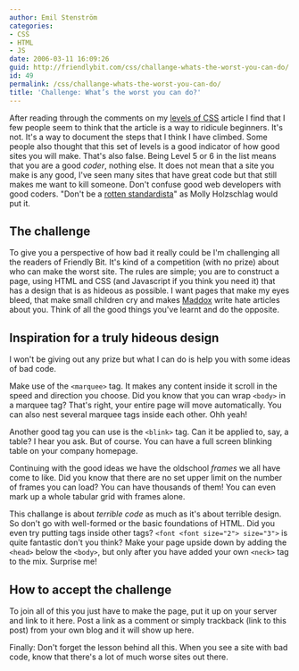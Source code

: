 ```yaml
---
author: Emil Stenström
categories:
- CSS
- HTML
- JS
date: 2006-03-11 16:09:26
guid: http://friendlybit.com/css/challange-whats-the-worst-you-can-do/
id: 49
permalink: /css/challange-whats-the-worst-you-can-do/
title: 'Challenge: What’s the worst you can do?'
---
```


After reading through the comments on my [levels of CSS](/css/levels-of-css-knowledge/) article I find that I few people seem to think that the article is a way to ridicule beginners. It's not. It's a way to document the steps that I think I have climbed. Some people also thought that this set of levels is a good indicator of how good sites you will make. That's also false. Being Level 5 or 6 in the list means that you are a good _coder_, nothing else. It does not mean that a site you make is any good, I've seen many sites that have great code but that still makes me want to kill someone. Don't confuse good web developers with good coders. "Don't be a [rotten standardista](http://www.molly.com/2006/02/23/how-to-sniff-out-a-rotten-standardista/)" as Molly Holzschlag would put it.

## The challenge

To give you a perspective of how bad it really could be I'm challenging all the readers of Friendly Bit. It's kind of a competition (with no prize) about who can make the worst site. The rules are simple; you are to construct a page, using HTML and CSS (and Javascript if you think you need it) that has a design that is as hideous as possible. I want pages that make my eyes bleed, that make small children cry and makes [Maddox](http://maddox.xmission.com/) write hate articles about you. Think of all the good things you've learnt and do the opposite.

## Inspiration for a truly hideous design

I won't be giving out any prize but what I can do is help you with some ideas of bad code.

Make use of the `<marquee>` tag. It makes any content inside it scroll in the speed and direction you choose. Did you know that you can wrap `<body>` in a marquee tag? That's right, your entire page will move automatically. You can also nest several marquee tags inside each other. Ohh yeah!

Another good tag you can use is the `<blink>` tag. Can it be applied to, say, a table? I hear you ask. But of course. You can have a full screen blinking table on your company homepage.

Continuing with the good ideas we have the oldschool _frames_ we all have come to like. Did you know that there are no set upper limit on the number of frames you can load? You can have thousands of them! You can even mark up a whole tabular grid with frames alone.

This challange is about _terrible code_ as much as it's about terrible design. So don't go with well-formed or the basic foundations of HTML. Did you even try putting tags inside other tags? `<font <font size="2"> size="3">` is quite fantastic don't you think? Make your page upside down by adding the `<head>` below the `<body>`, but only after you have added your own `<neck>` tag to the mix. Surprise me!

## How to accept the challenge

To join all of this you just have to make the page, put it up on your server and link to it here. Post a link as a comment or simply trackback (link to this post) from your own blog and it will show up here.

Finally: Don't forget the lesson behind all this. When you see a site with bad code, know that there's a lot of much worse sites out there.
